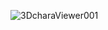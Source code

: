 ![3DcharaViewer001](https://github.com/user-attachments/assets/feb0118c-b2e0-4f77-b651-42a3606790f0)
